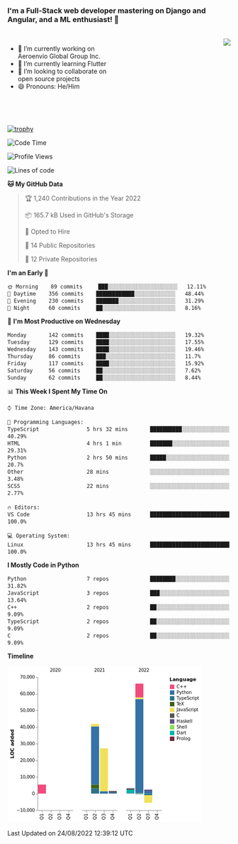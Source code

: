 ### I'm a Full-Stack web developer mastering on Django and Angular, and a ML enthusiast!  👋

<br/>

<img align="right" height="250"  src="https://media1.giphy.com/media/qgQUggAC3Pfv687qPC/giphy.gif?cid=ecf05e470ttfxgsj072btembitu1zn4ti3t3cdyg4jo5b3by&rid=giphy.gif&ct=g" />

 <div style="width:50%">
    <ul>
      <li>🔭 I’m currently working on Aeroenvio Global Group Inc.</li>
      <li>🌱 I’m currently learning Flutter</li>
      <li>👯 I’m looking to collaborate on open source projects</li>
      <li>😄 Pronouns: He/Him</li>
<!--       <li>⚡ Fun fact: I started my first professional project for a company as web dev without knowing any JS </li> -->
    </ul>
  </div>
  
<br/><br/><br/>

[![trophy](https://github-profile-trophy.vercel.app/?username=dfg-98&row=3&column=3&theme=monokai)](https://github.com/ryo-ma/github-profile-trophy)


<!--START_SECTION:waka-->
![Code Time](http://img.shields.io/badge/Code%20Time-411%20hrs%206%20mins-blue)

![Profile Views](http://img.shields.io/badge/Profile%20Views-0-blue)

![Lines of code](https://img.shields.io/badge/From%20Hello%20World%20I%27ve%20Written-142%20Thousand%20lines%20of%20code-blue)

**🐱 My GitHub Data** 

> 🏆 1,240 Contributions in the Year 2022
 > 
> 📦 165.7 kB Used in GitHub's Storage 
 > 
> 💼 Opted to Hire
 > 
> 📜 14 Public Repositories 
 > 
> 🔑 12 Private Repositories  
 > 
**I'm an Early 🐤** 

```text
🌞 Morning    89 commits     ███░░░░░░░░░░░░░░░░░░░░░░   12.11% 
🌆 Daytime    356 commits    ████████████░░░░░░░░░░░░░   48.44% 
🌃 Evening    230 commits    ███████░░░░░░░░░░░░░░░░░░   31.29% 
🌙 Night      60 commits     ██░░░░░░░░░░░░░░░░░░░░░░░   8.16%

```
📅 **I'm Most Productive on Wednesday** 

```text
Monday       142 commits    ████░░░░░░░░░░░░░░░░░░░░░   19.32% 
Tuesday      129 commits    ████░░░░░░░░░░░░░░░░░░░░░   17.55% 
Wednesday    143 commits    ████░░░░░░░░░░░░░░░░░░░░░   19.46% 
Thursday     86 commits     ███░░░░░░░░░░░░░░░░░░░░░░   11.7% 
Friday       117 commits    ████░░░░░░░░░░░░░░░░░░░░░   15.92% 
Saturday     56 commits     ██░░░░░░░░░░░░░░░░░░░░░░░   7.62% 
Sunday       62 commits     ██░░░░░░░░░░░░░░░░░░░░░░░   8.44%

```


📊 **This Week I Spent My Time On** 

```text
⌚︎ Time Zone: America/Havana

💬 Programming Languages: 
TypeScript               5 hrs 32 mins       ██████████░░░░░░░░░░░░░░░   40.29% 
HTML                     4 hrs 1 min         ███████░░░░░░░░░░░░░░░░░░   29.31% 
Python                   2 hrs 50 mins       █████░░░░░░░░░░░░░░░░░░░░   20.7% 
Other                    28 mins             ░░░░░░░░░░░░░░░░░░░░░░░░░   3.48% 
SCSS                     22 mins             ░░░░░░░░░░░░░░░░░░░░░░░░░   2.77%

🔥 Editors: 
VS Code                  13 hrs 45 mins      █████████████████████████   100.0%

💻 Operating System: 
Linux                    13 hrs 45 mins      █████████████████████████   100.0%

```

**I Mostly Code in Python** 

```text
Python                   7 repos             ████████░░░░░░░░░░░░░░░░░   31.82% 
JavaScript               3 repos             ███░░░░░░░░░░░░░░░░░░░░░░   13.64% 
C++                      2 repos             ██░░░░░░░░░░░░░░░░░░░░░░░   9.09% 
TypeScript               2 repos             ██░░░░░░░░░░░░░░░░░░░░░░░   9.09% 
C                        2 repos             ██░░░░░░░░░░░░░░░░░░░░░░░   9.09%

```


**Timeline**

![Chart not found](https://raw.githubusercontent.com/dfg-98/dfg-98/main/charts/bar_graph.png) 


 Last Updated on 24/08/2022 12:39:12 UTC
<!--END_SECTION:waka-->
